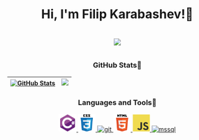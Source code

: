 <h1 align="center">Hi, I'm Filip Karabashev!👋
<p align="center">
   <a href="#0"><img src="https://c.tenor.com/GfSX-u7VGM4AAAAC/coding.gif" width = 400></a>
</p>
<h3 align="center">GitHub Stats📔</h3>

| <a href="#0"><img align="center" src="https://github-readme-stats-eight-theta.vercel.app/api/top-langs/?username=fikata12&layout=compact&theme=dark&langs_count=8" alt="GitHub Stats" /></a> | <a href="#0"><img src="https://github-readme-streak-stats.herokuapp.com/?user=fikata12&theme=dark"></a> |
| ------------- | ------------- |
<!-- <p align="center">
  <a href="#0"><img align="center" src="https://github-readme-stats-eight-theta.vercel.app/api?username=fikata12&show_icons=true&theme=dark"/></a>
</p> -->

<h3 align="center">Languages and Tools🔧</h3>
<p align="center"> 
<a href="https://www.w3schools.com/cs/" target="_blank" rel="noreferrer"> <img src="https://raw.githubusercontent.com/devicons/devicon/master/icons/csharp/csharp-original.svg" alt="csharp" width="40" height="40"/> 
</a> 
<a href="https://www.w3schools.com/css/" target="_blank" rel="noreferrer"> <img src="https://raw.githubusercontent.com/devicons/devicon/master/icons/css3/css3-original-wordmark.svg" alt="css3" width="40" height="40"/> 
</a>
<a href="https://git-scm.com/" target="_blank" rel="noreferrer"> <img src="https://www.vectorlogo.zone/logos/git-scm/git-scm-icon.svg" alt="git" width="40" height="40"/> 
</a> 
<a href="https://www.w3.org/html/" target="_blank" rel="noreferrer"> <img src="https://raw.githubusercontent.com/devicons/devicon/master/icons/html5/html5-original-wordmark.svg" alt="html5" width="40" height="40"/> 
</a> 
<a href="https://developer.mozilla.org/en-US/docs/Web/JavaScript" target="_blank" rel="noreferrer"> <img src="https://raw.githubusercontent.com/devicons/devicon/master/icons/javascript/javascript-original.svg" alt="javascript" width="40" height="40"/> 
</a>
<a href="https://www.microsoft.com/en-us/sql-server" target="_blank" rel="noreferrer"> <img src="https://www.svgrepo.com/show/303229/microsoft-sql-server-logo.svg" alt="mssql" width="40" height="40"/> 
   </a>
</p>

